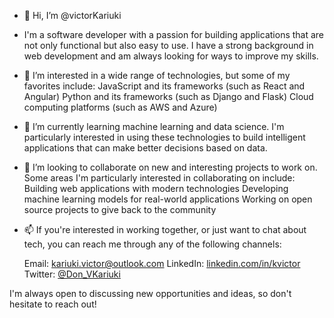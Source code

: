 - 👋 Hi, I’m @victorKariuki

- I'm a software developer with a passion for building applications that are not only functional but also easy to use. I have a strong background in web development and am always looking for ways to improve my skills.

- 👀 I’m interested in a wide range of technologies, but some of my favorites include:
  JavaScript and its frameworks (such as React and Angular)
  Python and its frameworks (such as Django and Flask)
  Cloud computing platforms (such as AWS and Azure)
  
- 🌱 I’m currently learning machine learning and data science. I'm particularly interested in using these technologies to build intelligent applications that can make better decisions based on data.

- 💞️ I’m looking to collaborate on new and interesting projects to work on. Some areas I'm particularly interested in collaborating on include:
  Building web applications with modern technologies
  Developing machine learning models for real-world applications
  Working on open source projects to give back to the community
  
- 📫 If you're interested in working together, or just want to chat about tech, you can reach me through any of the following channels:

  Email: [kariuki.victor@outlook.com](mailto:kariuki.victor@outlook.com)
  LinkedIn: [linkedin.com/in/kvictor](https://www.linkedin.com/in/kvictor)
  Twitter: [@Don_VKariuki](https://twitter.com/Don_VKariuki)
  
I'm always open to discussing new opportunities and ideas, so don't hesitate to reach out!

<!---
victorKariuki/victorKariuki is a ✨ special ✨ repository because its `README.md` (this file) appears on your GitHub profile.
You can click the Preview link to take a look at your changes.
--->

